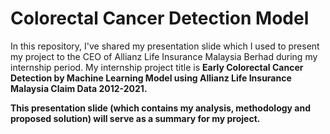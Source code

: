 # Colorectal Cancer Detection Model

In this repository, I've shared my presentation slide which I used to present my project to the CEO of Allianz Life Insurance Malaysia Berhad during my internship period. My internship project title is <b>Early Colorectal Cancer Detection by Machine Learning Model using Allianz Life Insurance Malaysia Claim Data 2012-2021<b>.

This presentation slide (which contains my analysis, methodology and proposed solution) will serve as a summary for my project.
